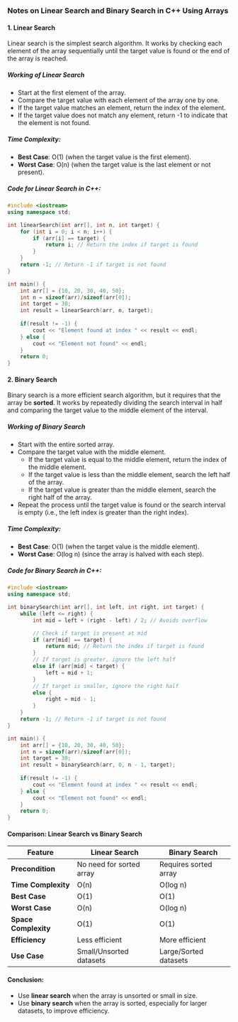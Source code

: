 ### Notes on **Linear Search** and **Binary Search** in C++ Using Arrays

#### 1. **Linear Search**

Linear search is the simplest search algorithm. It works by checking each element of the array sequentially until the target value is found or the end of the array is reached.

##### **Working of Linear Search**
- Start at the first element of the array.
- Compare the target value with each element of the array one by one.
- If the target value matches an element, return the index of the element.
- If the target value does not match any element, return -1 to indicate that the element is not found.

##### **Time Complexity**:
- **Best Case**: O(1) (when the target value is the first element).
- **Worst Case**: O(n) (when the target value is the last element or not present).

##### **Code for Linear Search in C++**:

```cpp
#include <iostream>
using namespace std;

int linearSearch(int arr[], int n, int target) {
    for (int i = 0; i < n; i++) {
        if (arr[i] == target) {
            return i; // Return the index if target is found
        }
    }
    return -1; // Return -1 if target is not found
}

int main() {
    int arr[] = {10, 20, 30, 40, 50};
    int n = sizeof(arr)/sizeof(arr[0]);
    int target = 30;
    int result = linearSearch(arr, n, target);
    
    if(result != -1) {
        cout << "Element found at index " << result << endl;
    } else {
        cout << "Element not found" << endl;
    }
    return 0;
}
```

#### 2. **Binary Search**

Binary search is a more efficient search algorithm, but it requires that the array be **sorted**. It works by repeatedly dividing the search interval in half and comparing the target value to the middle element of the interval.

##### **Working of Binary Search**
- Start with the entire sorted array.
- Compare the target value with the middle element.
  - If the target value is equal to the middle element, return the index of the middle element.
  - If the target value is less than the middle element, search the left half of the array.
  - If the target value is greater than the middle element, search the right half of the array.
- Repeat the process until the target value is found or the search interval is empty (i.e., the left index is greater than the right index).

##### **Time Complexity**:
- **Best Case**: O(1) (when the target value is the middle element).
- **Worst Case**: O(log n) (since the array is halved with each step).

##### **Code for Binary Search in C++**:

```cpp
#include <iostream>
using namespace std;

int binarySearch(int arr[], int left, int right, int target) {
    while (left <= right) {
        int mid = left + (right - left) / 2; // Avoids overflow

        // Check if target is present at mid
        if (arr[mid] == target) {
            return mid; // Return the index if target is found
        }
        // If target is greater, ignore the left half
        else if (arr[mid] < target) {
            left = mid + 1;
        }
        // If target is smaller, ignore the right half
        else {
            right = mid - 1;
        }
    }
    return -1; // Return -1 if target is not found
}

int main() {
    int arr[] = {10, 20, 30, 40, 50};
    int n = sizeof(arr)/sizeof(arr[0]);
    int target = 30;
    int result = binarySearch(arr, 0, n - 1, target);
    
    if(result != -1) {
        cout << "Element found at index " << result << endl;
    } else {
        cout << "Element not found" << endl;
    }
    return 0;
}
```

#### **Comparison: Linear Search vs Binary Search**

| Feature                | Linear Search           | Binary Search        |
|------------------------|-------------------------|----------------------|
| **Precondition**        | No need for sorted array| Requires sorted array|
| **Time Complexity**     | O(n)                    | O(log n)             |
| **Best Case**           | O(1)                    | O(1)                 |
| **Worst Case**          | O(n)                    | O(log n)             |
| **Space Complexity**    | O(1)                    | O(1)                 |
| **Efficiency**          | Less efficient          | More efficient       |
| **Use Case**            | Small/Unsorted datasets | Large/Sorted datasets|

#### **Conclusion**:
- Use **linear search** when the array is unsorted or small in size.
- Use **binary search** when the array is sorted, especially for larger datasets, to improve efficiency.

